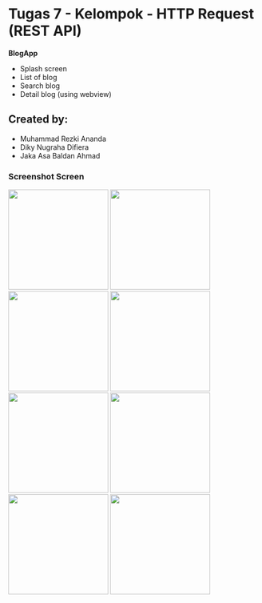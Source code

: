 # Tugas 7 - Kelompok - HTTP Request (REST API)

**BlogApp**

- Splash screen
- List of blog
- Search blog
- Detail blog (using webview)

## Created by:

- Muhammad Rezki Ananda
- Diky Nugraha Difiera
- Jaka Asa Baldan Ahmad

### Screenshot Screen

<img src="https://github.com/newbiexpert/Flutter-BlogApp/blob/master/screenshots/0.%20Splash%20Screen.png?raw=true" width="200" />

<img src="https://github.com/newbiexpert/Flutter-BlogApp/blob/master/screenshots/1.%20Main%20Page.png?raw=true" width="200" />

<img src="https://github.com/newbiexpert/Flutter-BlogApp/blob/master/screenshots/2.%20Search%20Page.png?raw=true" width="200" />

<img src="https://github.com/newbiexpert/Flutter-BlogApp/blob/master/screenshots/3.%20Login%20Page.png?raw=true" width="200" />

<img src="https://github.com/newbiexpert/Flutter-BlogApp/blob/master/screenshots/4.%20Login%20Page%20(2).png?raw=true" width="200" />

<img src="https://github.com/newbiexpert/Flutter-BlogApp/blob/master/screenshots/5.%20Search%20Page%20(5).png?raw=true" width="200" />

<img src="https://github.com/newbiexpert/Flutter-BlogApp/blob/master/screenshots/6.%20Logout.png?raw=true" width="200" />

<img src="https://github.com/newbiexpert/Flutter-BlogApp/blob/master/screenshots/7.%20Detail%20Page.png?raw=true" width="200" />
